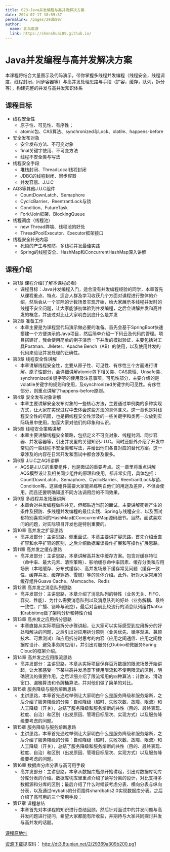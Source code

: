 ```yaml
---
title: 023-Java并发编程与高并发解决方案
date: 2024-07-17 10:59:37
permalink: /pages/29db89/
author: 
  name: 北鸟南游
  link: https://shenshuai89.github.io/
---
```

# Java并发编程与高并发解决方案
本课程将结合大量图示及代码演示，带你掌握多线程并发编程（线程安全，线程调度，线程封闭，同步容器等）与高并发处理思路与手段（扩容，缓存，队列，拆分等），构建完整的并发与高并发知识体系

## 课程目标
- 线程安全性
  -  原子性、可见性、有序性；
  -  atomic包、CAS算法、synchronized与Lock、olatile、happens-before
- 安全发布对象
  -  安全发布方法、不可变对象
  -  final关键字使用、不可变方法
  -  线程不安全类与写法
- 线程安全手段
  -  堆栈封闭、ThreadLocal线程封闭
  -  JDBC的线程封闭、同步容器
  -  并发容器、J.U.C
- AQS等其他J.U.C组件
  -  CountDownLatch、Semaphore
  -  CyclicBarrier、ReentrantLock与锁
  -  Condition、FutureTask
  -  Fork/Join框架、BlockingQueue
- 线程调度（线程池）
  -  new Thread弊端、线程池的好处
  -  ThreadPoolExecutor、Executor框架接口
- 线程安全补充内容
  -  死锁的产生与预防、多线程并发最佳实践
  -  Spring的线程安全、HashMap和ConcurrentHashMap深入讲解


## 课程介绍
- 第1章 课程介绍(了解本课程必看)
  *  课程目标：Java并发编程入门，适合没有并发编程经验的同学，本章首先从课程重点、特点、适合人群及学习收获几个方面对课程进行整体的介绍，然后会从一个实际的计数场景实现开始，给大家展示多线程并发时的线程不安全问题，让大家能够初体验到并发编程，之后会讲解并发和高并发的概念，并通过对比让大家明白到底什么是并发
- 第2章 准备工作
  *  本章主要是为课程里代码演示做必要的准备。首先会基于SpringBoot快速搭建一个方便演示的Java项目，然后简单介绍一下码云及代码的管理。项目搭建好，我会使用简单的例子演示一下并发的模拟验证，主要包括对工具Postman、JMeter、Apache Bench（AB）的使用，以及使用并发的代码来验证并发处理的正确性。
- 第3章 线程安全性讲解 
  * 本章讲解线程安全性，主要从原子性、可见性、有序性三个方面进行讲解。原子性部分，会详细讲解atomic包下相关类、CAS原理、Unsafe类、synchronized关键字等的使用及注意事项。可见性部分，主要介绍的是volatile关键字的规则和使用，及synchronized关键字的可见性。有序性部分，则重点讲解了happens-before原则。
- 第4章 安全发布对象讲解
  *  本章主要讲解安全发布对象的一些核心方法，主要通过单例类的多种实现方式，让大家在实现过程中去体会这些方法的具体含义。这一章也是对线程安全性的巩固，也是把线程安全性涉及的一些关键字和类再一次放到实际场景中使用，加深大家对他们的印象和认识。
- 第5章 线程安全策略讲解
  *  本章主要讲解线程安全策略，包括定义不可变对象、线程封闭、同步容器、并发容器等，引出并发里的关键知识J.U.C。同时还额外介绍了开发中常见的一些线程不安全类和写法，并给出他们各自对应的替代方案。这一章涉及的内容在日常开发和面试中都会涉及很多。
- 第6章 J.U.C之AQS讲解
  *  AQS是J.U.C的重要组件，也是面试的重要考点。这一章里将重点讲解AQS模型设计及相关同步组件的原理和使用，都非常实用，具体包括：CountDownLatch、Semaphore、CyclicBarrier、ReentrantLock与锁、Condition等。这些组件需要大家能熟练明白他们的用途及差异，不但会使用，而且还要明确知道不同方法调用后的不同效果。
- 第9章 多线程并发拓展讲解
  *  本章会对并发编程做些补充，但都贴近当前的面试，主要讲解死锁产生的条件及预防、多线程并发编程的最佳实践、Spring与线程安全、以及面试都特别喜欢问的HashMap和ConcurrentMap源码细节。当然，面试喜欢问的问题，对实际项目开发也是特别重要的。
- 第10章 高并发之扩容思路
  *  高并发部分：主讲思路，侧重面试，本章主要讲扩容思路，首先介绍垂直扩容和水平扩容的区别，之后介绍数据库读操作扩展和写操作扩展思路。
- 第11章 高并发之缓存思路
  *  高并发部分：主讲思路，本章讲解高并发中缓存方案。包含对缓存特征（命中率、最大元素、清空策略）、影响缓存命中率因素、缓存分类和应用场景（本地缓存、分布式缓存）、高并发场景下缓存常见问题（缓存一致性、缓存并发、缓存穿透、雪崩）等的具体介绍。此外，针对大家常用的缓存组件Guava Cache、Memcache、Redis
- 第12章 高并发之消息队列思路
  *  高并发部分：主讲思路，本章介绍了消息队列的特性（业务无关、FIFO、容灾、性能）、为什么需要消息队列以及消息队列的好处（业务解耦、最终一致性、广播、错峰与流控），最后对当前比较流行的消息队列组件kafka和rabbitmq做了架构分析和特性介绍
- 第13章 高并发之应用拆分思路
  *  本章直接从实际项目拆分步骤讲起，让大家可以实际感受到应用拆分的好处和解决的问题，之后引出对应用拆分原则（业务优先、循序渐进、兼顾技术、可靠测试）和应用拆分时思考的内容（应用之间通信、应用之间数据库设计、避免事务跨应用），并引出对服务化Dubbo和微服务Spring Cloud的框架介绍。
- 第14章 高并发之应用限流思路
  *  高并发部分：主讲思路，本章从实际项目保存百万数据的限流场景开始讲起，让大家感受一下某些高并发场景下使用限流和不使用限流的区别，明确限流的重要作用。之后详细介绍了限流常用的四种算法：计数法、滑动窗口、漏桶算法和令牌桶算法，并对他们做了简单的对比。
- 第15章 服务降级与服务熔断思路
  *  主讲思路，本章首先通过举例让大家明白什么是服务降级和服务熔断，之后介绍了服务降级的分类：自动降级（超时、失败次数、故障、限流）和人工降级（开关），总结了服务降级和服务熔断的共性（目的、最终表现、粒度、自治）和区别（出发原因、管理目标层次、实现方式）以及服务降级要考虑的问题。
- 第15章 服务降级与服务熔断思路
  *  主讲思路，本章首先通过举例让大家明白什么是服务降级和服务熔断，之后介绍了服务降级的分类：自动降级（超时、失败次数、故障、限流）和人工降级（开关），总结了服务降级和服务熔断的共性（目的、最终表现、粒度、自治）和区别（出发原因、管理目标层次、实现方式）以及服务降级要考虑的问题。
- 第16章 数据库分库分表与高可用手段
  *  高并发部分：主讲思路，本章从数据库瓶颈开始讲起，引出对数据库切库分库分表的介绍。数据库切库里重点介绍了读写分离的设计，对比支持多数据源和分库的区别；最后介绍了什么时候该考虑分表、横向分表与纵向分表，以及通过mybatis的分页插件shardbatis2.0实现数据库分表。之后介绍了高可用的三个常用手段：
- 第17章 课程总结
  *  本章首先对本课程的知识进行总结回顾，然后针对面试中的并发问题与高并发问题进行提问，希望大家都能有所收获，并期待与大家共同探讨并发与高并发的话题。


[课程原地址](https://coding.imooc.com/class/195.html)

[资源下载](https://pan.baidu.com/s/1KZq99I5KaJnM20mSr04sew)提取码： http://dt3.8tupian.net/2/29369a309b200.pg1
